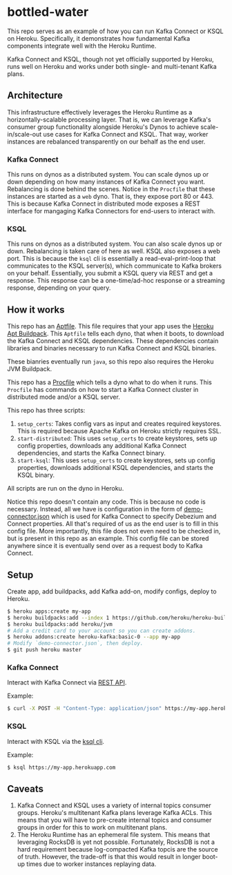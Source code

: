 bottled-water
===

This repo serves as an example of how you can run Kafka Connect or KSQL on Heroku.
Specifically, it demonstrates how fundamental Kafka components integrate well with the
Heroku Runtime.

Kafka Connect and KSQL, though not yet officially supported by Heroku, runs well on Heroku 
and works under both single- and multi-tenant Kafka plans.

## Architecture

This infrastructure effectively leverages the Heroku Runtime as a horizontally-scalable
processing layer. That is, we can leverage Kafka's consumer group functionality alongside
Heroku's Dynos to achieve scale-in/scale-out use cases for Kafka Connect and KSQL. That way,
worker instances are rebalanced transparently on our behalf as the end user.

### Kafka Connect

This runs on dynos as a distributed system. You can scale dynos up or down depending on how many
instances of Kafka Connect you want. Rebalancing is done behind the scenes. Notice in the `Procfile`
that these instances are started as a `web` dyno. That is, they expose port 80 or 443. This is because
Kafka Connect in distributed mode exposes a REST interface for mangaging Kafka Connectors for end-users
to interact with.

### KSQL

This runs on dynos as a distributed system. You can also scale dynos up or down. Rebalancing is taken 
care of here as well. KSQL also exposes a web port. This is because the `ksql` cli is essentially a
read-eval-print-loop that communicates to the KSQL server(s), which communicate to Kafka brokers on
your behalf. Essentially, you submit a KSQL query via REST and get a response. This response can be
a one-time/ad-hoc response or a streaming response, depending on your query.

## How it works

This repo has an [Aptfile](https://github.com/jeffchao/bottled-water/blob/master/Aptfile).
This file requires that your app uses the [Heroku Apt Buildpack](https://elements.heroku.com/buildpacks/heroku/heroku-buildpack-apt).
This `Aptfile` tells each dyno, that when it boots, to download the Kafka Connect and KSQL dependencies.
These dependencies contain libraries and binaries necessary to run Kafka Connect and KSQL binaries.

These bianries eventually run `java`, so this repo also requires the Heroku JVM Buildpack.

This repo has a [Procfile](https://github.com/jeffchao/bottled-water/blob/master/Procfile) which tells
a dyno what to do when it runs. This `Procfile` has commands on how to start a Kafka Connect cluster
in distributed mode and/or a KSQL server.

This repo has three scripts:

1. `setup_certs`: Takes config vars as input and creates required keystores. This is required because
Apache Kafka on Heroku strictly requires SSL.
2. `start-distributed`: This uses `setup_certs` to create keystores, sets up config properties, downloads any
additional Kafka Connect dependencies, and starts the Kafka Connect binary.
3. `start-ksql`: This uses `setup_certs` to create keystores, sets up config properties, downloads
additional KSQL dependencies, and starts the KSQL binary.

All scripts are run on the dyno in Heroku.

Notice this repo doesn't contain any code. This is because no code is necessary. Instead, all we have
is configuration in the form of [demo-connector.json](https://github.com/jeffchao/bottled-water/blob/master/demo-connector.json) 
which is used for Kafka Connect to specify Debezium and Connect properties. All that's required of us
as the end user is to fill in this config file. More importantly, this file does not even need to be
checked in, but is present in this repo as an example. This config file can be stored anywhere since
it is eventually send over as a request body to Kafka Connect.

## Setup

Create app, add buildpacks, add Kafka add-on, modify configs, deploy to Heroku.

```sh
$ heroku apps:create my-app
$ heroku buildpacks:add --index 1 https://github.com/heroku/heroku-buildpack-apt
$ heroku buildpacks:add heroku/jvm
# Add a credit card to your account so you can create addons.
$ heroku addons:create heroku-kafka:basic-0 --app my-app
# Modify `demo-connector.json`, then deploy.
$ git push heroku master
```

### Kafka Connect

Interact with Kafka Connect via [REST API](https://docs.confluent.io/current/connect/references/restapi.html).

Example:

```sh
$ curl -X POST -H "Content-Type: application/json" https://my-app.herokuapp.com/connectors
```

### KSQL

Interact with KSQL via the [ksql cli](https://docs.confluent.io/current/ksql/docs/installation/cli-config.html).

Example:

```sh
$ ksql https://my-app.herokuapp.com
```

## Caveats

1. Kafka Connect and KSQL uses a variety of internal topics consumer groups. Heroku's
multitenant Kafka plans leverage Kafka ACLs. This means that you will have to
pre-create internal topics and consumer groups in order for this to work on multitenant plans.
2. The Heroku Runtime has an ephemeral file system. This means that leveraging RocksDB is yet not possible.
Fortunately, RocksDB is not a hard requirement because log-compacted Kafka topcis are the source of truth.
However, the trade-off is that this would result in longer boot-up times due to worker instances replaying data.
